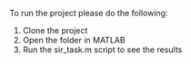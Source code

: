 To run the project please do the following:
1. Clone the project
2. Open the folder in MATLAB
3. Run the sir_task.m script to see the results

